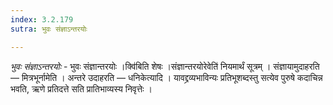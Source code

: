 ```yaml
---
index: 3.2.179
sutra: भुवः संज्ञाऽन्तरयोः

---
```

_भुवः संज्ञाऽन्तरयोः_ - भुवः संज्ञान्तरयोः ।क्वि॑बिति शेषः ।संज्ञान्तरयोरेवेति॑ नियमार्थं सूत्रम् । संज्ञायामुदाहरति —  मित्रभूर्नामेति । अन्तरे उदाहरति —  धनिकेत्यादि । यावद्द्रव्यभाविन्यः प्रतिभूशब्दस्तु सत्येव पुरुषे कदाचिन्न भवति, ऋणे प्रतिदत्ते सति प्रातिभाव्यस्य निवृत्तेः । 
